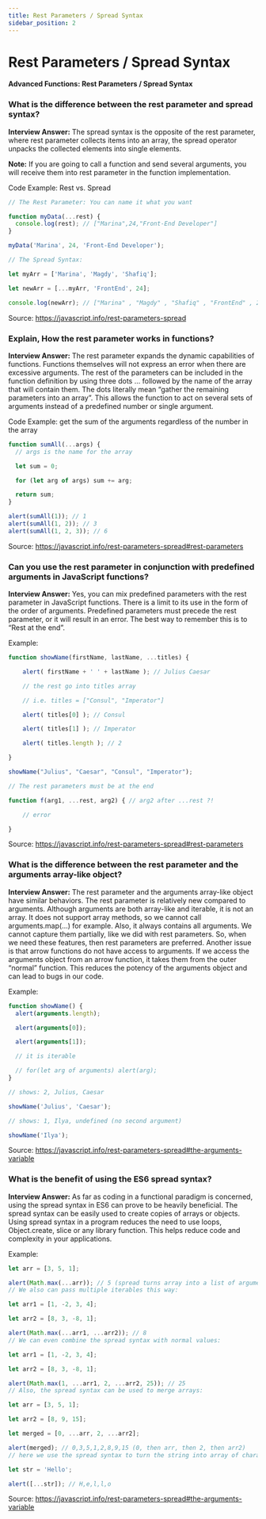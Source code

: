 ```yaml
---
title: Rest Parameters / Spread Syntax
sidebar_position: 2
---
```


# Rest Parameters / Spread Syntax

**Advanced Functions: Rest Parameters / Spread Syntax**

<head>
  <title>Rest Parameters / Spread Syntax - JavaScript Interview Questions & Answers</title>
  <meta charSet="utf-8" />
</head>

### What is the difference between the rest parameter and spread syntax?

**Interview Answer:** The spread syntax is the opposite of the rest parameter, where rest parameter collects items into an array, the spread operator unpacks the collected elements into single elements.

**Note:** If you are going to call a function and send several arguments, you will receive them into rest parameter in the function implementation.

Code Example: Rest vs. Spread

```js
// The Rest Parameter: You can name it what you want

function myData(...rest) {
  console.log(rest); // ["Marina",24,"Front-End Developer"]
}

myData('Marina', 24, 'Front-End Developer');

// The Spread Syntax:

let myArr = ['Marina', 'Magdy', 'Shafiq'];

let newArr = [...myArr, 'FrontEnd', 24];

console.log(newArr); // ["Marina" , "Magdy" , "Shafiq" , "FrontEnd" , 24 ] ;
```

Source: <https://javascript.info/rest-parameters-spread>

### Explain, How the rest parameter works in functions?

**Interview Answer:** The rest parameter expands the dynamic capabilities of functions. Functions themselves will not express an error when there are excessive arguments. The rest of the parameters can be included in the function definition by using three dots ... followed by the name of the array that will contain them. The dots literally mean “gather the remaining parameters into an array”. This allows the function to act on several sets of arguments instead of a predefined number or single argument.

Code Example: get the sum of the arguments regardless of the number in the array

```js
function sumAll(...args) {
  // args is the name for the array

  let sum = 0;

  for (let arg of args) sum += arg;

  return sum;
}

alert(sumAll(1)); // 1
alert(sumAll(1, 2)); // 3
alert(sumAll(1, 2, 3)); // 6
```

Source: <https://javascript.info/rest-parameters-spread#rest-parameters>

### Can you use the rest parameter in conjunction with predefined arguments in JavaScript functions?

**Interview Answer:** Yes, you can mix predefined parameters with the rest parameter in JavaScript functions. There is a limit to its use in the form of the order of arguments. Predefined parameters must precede the rest parameter, or it will result in an error. The best way to remember this is to “Rest at the end”.

Example:

```js
function showName(firstName, lastName, ...titles) {

    alert( firstName + ' ' + lastName ); // Julius Caesar

    // the rest go into titles array

    // i.e. titles = ["Consul", "Imperator"]

    alert( titles[0] ); // Consul

    alert( titles[1] ); // Imperator

    alert( titles.length ); // 2

}

showName("Julius", "Caesar", "Consul", "Imperator");

// The rest parameters must be at the end

function f(arg1, ...rest, arg2) { // arg2 after ...rest ?!

    // error

}
```

Source: <https://javascript.info/rest-parameters-spread#rest-parameters>

### What is the difference between the rest parameter and the arguments array-like object?

**Interview Answer:** The rest parameter and the arguments array-like object have similar behaviors. The rest parameter is relatively new compared to arguments. Although arguments are both array-like and iterable, it is not an array. It does not support array methods, so we cannot call arguments.map(...) for example. Also, it always contains all arguments. We cannot capture them partially, like we did with rest parameters. So, when we need these features, then rest parameters are preferred. Another issue is that arrow functions do not have access to arguments. If we access the arguments object from an arrow function, it takes them from the outer “normal” function. This reduces the potency of the arguments object and can lead to bugs in our code.

Example:

```js
function showName() {
  alert(arguments.length);

  alert(arguments[0]);

  alert(arguments[1]);

  // it is iterable

  // for(let arg of arguments) alert(arg);
}

// shows: 2, Julius, Caesar

showName('Julius', 'Caesar');

// shows: 1, Ilya, undefined (no second argument)

showName('Ilya');
```

Source: <https://javascript.info/rest-parameters-spread#the-arguments-variable>

### What is the benefit of using the ES6 spread syntax?

**Interview Answer:** As far as coding in a functional paradigm is concerned, using the spread syntax in ES6 can prove to be heavily beneficial. The spread syntax can be easily used to create copies of arrays or objects. Using spread syntax in a program reduces the need to use loops, Object.create, slice or any library function. This helps reduce code and complexity in your applications.

Example:

```js
let arr = [3, 5, 1];

alert(Math.max(...arr)); // 5 (spread turns array into a list of arguments)
// We also can pass multiple iterables this way:

let arr1 = [1, -2, 3, 4];

let arr2 = [8, 3, -8, 1];

alert(Math.max(...arr1, ...arr2)); // 8
// We can even combine the spread syntax with normal values:

let arr1 = [1, -2, 3, 4];

let arr2 = [8, 3, -8, 1];

alert(Math.max(1, ...arr1, 2, ...arr2, 25)); // 25
// Also, the spread syntax can be used to merge arrays:

let arr = [3, 5, 1];

let arr2 = [8, 9, 15];

let merged = [0, ...arr, 2, ...arr2];

alert(merged); // 0,3,5,1,2,8,9,15 (0, then arr, then 2, then arr2)
// here we use the spread syntax to turn the string into array of characters:

let str = 'Hello';

alert([...str]); // H,e,l,l,o
```

Source: <https://javascript.info/rest-parameters-spread#the-arguments-variable>
